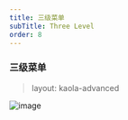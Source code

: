 ```yaml
---
title: 三级菜单
subTitle: Three Level
order: 8
---
```


### 三级菜单

> layout: kaola-advanced

![image](https://kaola-haitao.oss.kaolacdn.com/3ed7d238-547f-4380-93d6-2b7dde958b8e_2860_1532.jpeg?x-oss-process=image/resize,w_1000)
